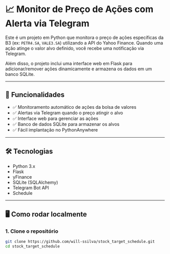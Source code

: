 # 📈 Monitor de Preço de Ações com Alerta via Telegram

Este é um projeto em Python que monitora o preço de ações específicas da B3 (ex: `PETR4.SA`, `VALE3.SA`) utilizando a API do Yahoo Finance. Quando uma ação atinge o valor alvo definido, você recebe uma notificação via Telegram.

Além disso, o projeto inclui uma interface web em Flask para adicionar/remover ações dinamicamente e armazena os dados em um banco SQLite.

---

## 🚀 Funcionalidades

- ✅ Monitoramento automático de ações da bolsa de valores
- ✅ Alertas via Telegram quando o preço atingir o alvo
- ✅ Interface web para gerenciar as ações
- ✅ Banco de dados SQLite para armazenar os alvos
- ✅ Fácil implantação no PythonAnywhere

---

## 🛠️ Tecnologias

- Python 3.x
- Flask
- yFinance
- SQLite (SQLAlchemy)
- Telegram Bot API
- Schedule

---

## 🖥️ Como rodar localmente

### 1. Clone o repositório

```bash
git clone https://github.com/will-ssilva/stock_target_schedule.git
cd stock_target_schedule
